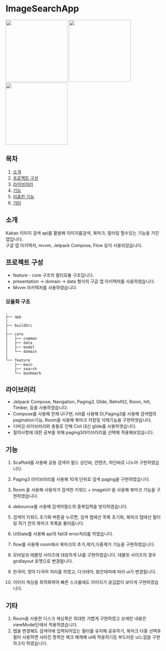 # ImageSearchApp

<img src=https://github.com/pansso/LezhinTestApp/assets/65775701/9ff5373b-782d-42e0-9135-03bfb0dd9909 width="200">
<img src=https://github.com/pansso/LezhinTestApp/assets/65775701/6c976839-ff6b-4aeb-90eb-f49a6cf38dcc width="200">
<img src=https://github.com/pansso/LezhinTestApp/assets/65775701/e8dfe224-cc86-4e18-8abb-67f86858c5b2 width="200">

## 목차

1. [소개](#소개)
2. [프로젝트 구성](#프로젝트-구성)
3. [라이브러리](#라이브러리)
4. [기능](#기능)
5. [미흡한 기능](#미흡한-기능)
6. [기타](#기타)


## 소개
Kakao 이미지 검색 api를 활용해 이미지를검색, 북마크, 필터링 할수있는 기능을 가진 앱입니다.<br>
구글 앱 아키텍처, mvvm, Jetpack Compose, Flow 등이 사용되었습니다.<br>

## 프로젝트 구성
- feature - core 구조의 멀티모듈 구조입니다.
- presentation -> domain -> data 형식의 구글 앱 아키텍처를 사용하였습니다.
- Mvvm 아키텍처를 사용하였습니다.
### 모듈화 구조
```
.
├── app
│
├── buildSrc
│
├── core
│   ├── common
│   ├── data
│   ├── model
│   └── domain
│
└── feature
    ├── main
    ├── search
    └── bookmark
```

## 라이브러리
- Jetpack Compose, Navigation, Paging3, Glide, Retrofit2, Room, hilt, Timber, 등을 사용하였습니다.
- Compose를 사용해 전체 UI구현, hilt를 사용해 Di,Paging3를 사용해 검색탭의 pagination기능, Room을 사용해 북마크 저장및 삭제기능을 구현하엿습니다.
- 디버깅 라이브러리와 충돌로 인해 Coil 대신 glide를 사용하엿습니다.
- 질의사항에 대한 공부를 위해 paging3라이브러리를 선택해 적용해보았습니다.

## 기능
1. Scaffold를 사용해 공용 검색어 필드 상단바, 컨텐츠, 하단바로 나누어 구현하였습니다.<br>

2. Paging3 라이브러리를 사용해 10개 단위로 검색 paging을 구현하였습니다.<br>

3. Room 을 사용해 사용자가 검색한 키워드 + imageUrl 을 사용해 북마크 기능을 구현하였습니다.<br>

4. debounce를 사용해 검색어필드의 중복입력을 방지하였습니다.<br>

5. 검색어 키워드 초기화 버튼을 누르면, 검색 탭에선 목록 초기화, 북마크 탭에선 필터링 하기 전의 북마크 목록을 불러옵니다.<br>

6. UiState를 사용해 api의 fail과 error처리를 하였습니다.<br>

7. flow를 사용해 room에서 북마크의 추가,제거,다중제거 기능을 구현하였습니다.<br>

8. 모바일과 테블릿 사이즈에 대응하게 Ui를 구현하였습니다. 테블릿 사이즈의 경우 gridlayout 포멧으로 변경됩니다.<br>

9. 한국어, 영어 다국어 처리를 하였고, 다크테마, 밝은테마에 따라 ui가 변경됩니다.<br>

10. 이미지 캐싱을 최적화하여 빠른 스크롤에도 이미지가 끊김없이 보이게 구현하였습니다.

## 기타
1. Room을 사용한 디스크 캐싱쪽은 최대한 가볍게 구현하였고 상세한 내용은 viewModel단에서 적용하였습니다.
2. 탭을 변경해도 검색어에 입력되어있는 필터를 유지해 공유하기, 북마크 다중 선택후 필터 사용하면 사라진 항목만 체크 해제해 ui에 적용하기등 부드러운 ui느낌을 구현하고자 하였습니다.



